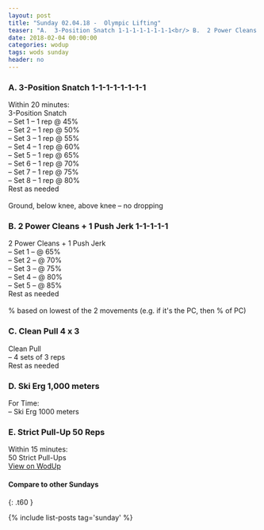 ```yaml
---
layout: post
title: "Sunday 02.04.18 -  Olympic Lifting"
teaser: "A.  3-Position Snatch 1-1-1-1-1-1-1-1<br/> B.  2 Power Cleans + 1 Push Jerk 1-1-1-1-1<br/> C.  Clean Pull 4 x 3<br/> D.  Ski Erg 1,000 meters<br/> E.  Strict Pull-Up 50 Reps"
date: 2018-02-04 00:00:00
categories: wodup
tags: wods sunday
header: no
---
```



<h3>A.  3-Position Snatch 1-1-1-1-1-1-1-1</h3>
Within 20 minutes:<br/>
3-Position Snatch<br/>– Set 1 –  1 rep  @ 45%<br/>– Set 2 –  1 rep  @ 50%<br/>– Set 3 –  1 rep  @ 55%<br/>– Set 4 –  1 rep  @ 60%<br/>– Set 5 –  1 rep  @ 65%<br/>– Set 6 –  1 rep  @ 70%<br/>– Set 7 –  1 rep  @ 75%<br/>– Set 8 –  1 rep  @ 80%<br/>Rest as needed<br/><br/>Ground, below knee, above knee – no dropping
<h3>B.  2 Power Cleans + 1 Push Jerk 1-1-1-1-1</h3>
2 Power Cleans + 1 Push Jerk<br/>– Set 1 –   @ 65%<br/>– Set 2 –   @ 70%<br/>– Set 3 –   @ 75%<br/>– Set 4 –   @ 80%<br/>– Set 5 –   @ 85%<br/>Rest as needed<br/><br/>% based on lowest of the 2 movements (e.g. if it's the PC, then % of PC)
<h3>C.  Clean Pull 4 x 3</h3>
Clean Pull<br/>– 4 sets of 3 reps <br/>Rest as needed<br/>
<h3>D.  Ski Erg 1,000 meters</h3>
For Time:<br/>– Ski Erg 1000 meters<br/>
<h3>E.  Strict Pull-Up 50 Reps</h3>
Within 15 minutes:<br/>
50 Strict Pull-Ups<br/>
<a href="https://www.wodup.com/gyms/asphodel/wods/4086" target="blank">View on WodUp</a>


#### Compare to other Sundays
{: .t60 }

{% include list-posts tag='sunday' %}